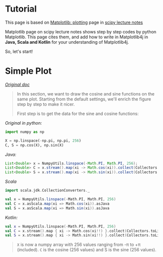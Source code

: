 # Tutorial

This page is based on [Matplotlib: plotting](http://www.turbare.net/transl/scipy-lecture-notes/intro/matplotlib/matplotlib.html)
page in [scipy lecture notes](http://www.turbare.net/transl/scipy-lecture-notes/) 

Matplotlib page on scipy lecture notes shows step by step codes by python Matplotlib.
This page cites them, and add how to write in Matplotlib4j in **Java, Scala and Kotlin** for your understanding of Matplotlib4j.

So, let's start!

# Simple Plot

*[Original doc](http://www.turbare.net/transl/scipy-lecture-notes/intro/matplotlib/matplotlib.html#simple-plot)*

> In this section, we want to draw the cosine and sine functions on the same plot. 
> Starting from the default settings, we'll enrich the figure step by step to make it nicer.
> 
> First step is to get the data for the sine and cosine functions:

*Original in python:*
```python
import numpy as np

X = np.linspace(-np.pi, np.pi, 256)
C, S = np.cos(X), np.sin(X)
```

*Java:*
```java
List<Double> x = NumpyUtils.linspace(-Math.PI, Math.PI, 256);
List<Double> C = x.stream().map(xi -> Math.cos(xi)).collect(Collectors.toList());
List<Double> S = x.stream().map(xi -> Math.sin(xi)).collect(Collectors.toList());
```

*Scala*
```scala
import scala.jdk.CollectionConverters._

val x = NumpyUtils.linspace(-Math.PI, Math.PI, 256)
val C = x.asScala.map(xi => Math.cos(xi)).asJava
val S = x.asScala.map(xi => Math.sin(xi)).asJava
```

*Kotlin:*
```kotlin
val x = NumpyUtils.linspace(-Math.PI, Math.PI, 256)
val C = x.stream().map { xi -> Math.cos(xi!!) }.collect(Collectors.toList())
val S = x.stream().map { xi -> Math.sin(xi!!) }.collect(Collectors.toList())
```

> `X` is now a numpy array with 256 values ranging from -π to +π (included). 
> `C` is the cosine (256 values) and S is the sine (256 values).
